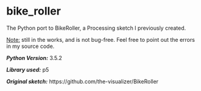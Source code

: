 # bike_roller
The Python port to BikeRoller, a Processing sketch I previously created.
<p><span style="text-decoration: underline">Note:</span> still in the works, and is not bug-free. Feel free to point out the errors in my source code.</p>
<p><b><i>Python Version:</b></i> 3.5.2</p> 
<p><b><i>Library used:</b></i> p5</p>
<p><b><i>Original sketch:</i></b> <a>https://github.com/the-visualizer/BikeRoller</a></p>
